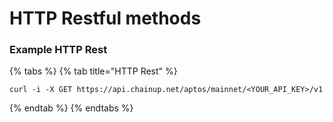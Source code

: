 # HTTP Restful methods

### Example HTTP Rest

{% tabs %}
{% tab title="HTTP Rest" %}
```
curl -i -X GET https://api.chainup.net/aptos/mainnet/<YOUR_API_KEY>/v1
```
{% endtab %}
{% endtabs %}
